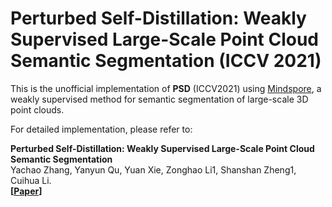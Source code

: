 # Perturbed Self-Distillation: Weakly Supervised Large-Scale Point Cloud Semantic Segmentation (ICCV 2021)

This is the unofficial implementation of **PSD** (ICCV2021) using [Mindspore](https://www.mindspore.cn/), a weakly supervised method for semantic segmentation of large-scale 3D point clouds. 

For detailed implementation, please refer to:

**Perturbed Self-Distillation: Weakly Supervised Large-Scale Point Cloud Semantic Segmentation** <br />
Yachao Zhang, Yanyun Qu, Yuan Xie, Zonghao Li1, Shanshan Zheng1, Cuihua Li. <br />
**[[Paper](https://openaccess.thecvf.com/content/ICCV2021/html/Zhang_Perturbed_Self-Distillation_Weakly_Supervised_Large-Scale_Point_Cloud_Semantic_Segmentation_ICCV_2021_paper.html)]** <br />




